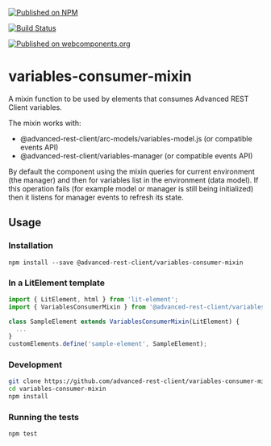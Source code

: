 [![Published on NPM](https://img.shields.io/npm/v/@advanced-rest-client/variables-consumer-mixin.svg)](https://www.npmjs.com/package/@advanced-rest-client/variables-consumer-mixin)

[![Build Status](https://travis-ci.org/advanced-rest-client/variables-consumer-mixin.svg?branch=stage)](https://travis-ci.org/advanced-rest-client/variables-consumer-mixin)

[![Published on webcomponents.org](https://img.shields.io/badge/webcomponents.org-published-blue.svg)](https://www.webcomponents.org/element/advanced-rest-client/variables-consumer-mixin)

# variables-consumer-mixin

A mixin function to be used by elements that consumes Advanced REST Client variables.

The mixin works with:
-   @advanced-rest-client/arc-models/variables-model.js (or compatible events API)
-   @advanced-rest-client/variables-manager (or compatible events API)

By default the component using the mixin queries for current environment (the manager) and then
for variables list in the environment (data model). If this operation fails (for example model or
manager is still being initialized) then it listens for manager events to refresh its state.

## Usage

### Installation
```
npm install --save @advanced-rest-client/variables-consumer-mixin
```

### In a LitElement template

```javascript
import { LitElement, html } from 'lit-element';
import { VariablesConsumerMixin } from '@advanced-rest-client/variables-consumer-mixin/variables-consumer-mixin.js';

class SampleElement extends VariablesConsumerMixin(LitElement) {
  ...
}
customElements.define('sample-element', SampleElement);
```

### Development

```sh
git clone https://github.com/advanced-rest-client/variables-consumer-mixin
cd variables-consumer-mixin
npm install
```

### Running the tests

```sh
npm test
```
